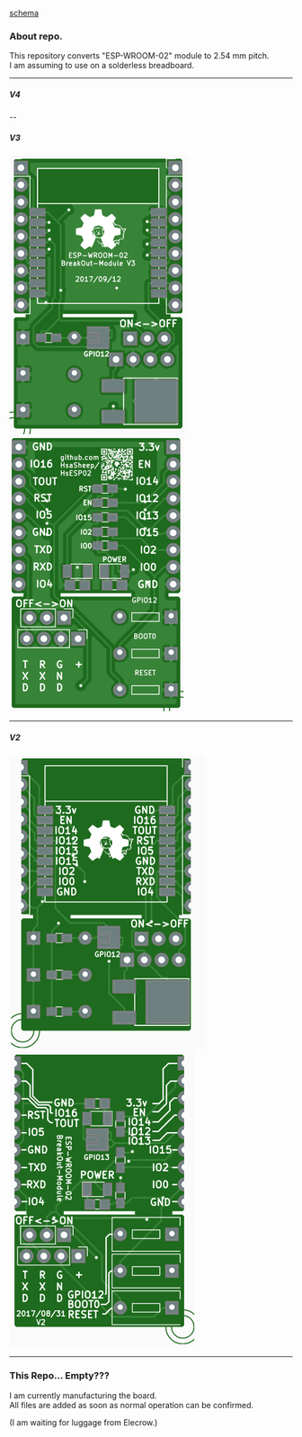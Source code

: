 [schema](ESP-WROOM-02_BreakOut)

### About repo. ###
  
  
This repository converts "ESP-WROOM-02" module to 2.54 mm pitch.  
I am assuming to use on a solderless breadboard.

---

##### V4 #####
<!--
![Top View(image)](/doc/HsESP02-V3_Top.PNG) ![Bottom View(image)](/doc/HsESP02-V3_Bottom.PNG)
-->
<!--
[schema]
-->
--

##### V3 #####

![Top View(image)](/doc/HsESP02-V3_Top.PNG) ![Bottom View(image)](/doc/HsESP02-V3_Bottom.PNG)  

<!--
[schema]
-->

---

##### V2 #####

![Top View(image)](/doc/esp-wroom-02_BO_top.PNG) ![Bottom View(image)](/doc/esp-wroom-02_BO_bottom.PNG)  

<!--
[schema]
-->

---
  
  
### This Repo... Empty??? ###
  
I am currently manufacturing the board.  
All files are added as soon as normal operation can be confirmed.
  
(I am waiting for luggage from Elecrow.)

